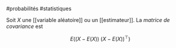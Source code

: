 #probabilités #statistiques 

Soit $X$ une [[variable aléatoire]] ou un [[estimateur]].
La _matrice de covariance_ est

$$
E\Big( (X - E(X))\ (X-E(X))^\top \Big)
$$